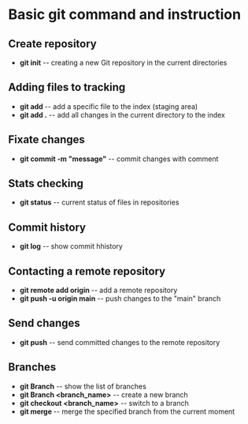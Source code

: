 
# Basic git command and instruction

## Create repository
- **git init** -- creating a new Git repository in the current directories

## Adding files to tracking
- **git add <file name>** -- add a specific file to the index (staging area)
- **git add .** -- add all changes in the current directory to the index

## Fixate changes
- **git commit -m "message"** -- commit changes with comment

## Stats checking 
- **git status** -- current status of files in repositories

## Commit history
- **git log** -- show commit hhistory

## Contacting a remote repository
- **git remote add origin <URL>** -- add a remote repository
- **git push -u origin main** -- push changes to the "main" branch

## Send changes
- **git push** -- send committed changes to the remote repository



## Branches
- **git Branch** -- show the list of branches 
- **git Branch <branch_name>** -- create a new branch
- **git checkout <branch_name>** -- switch to a branch
- **git merge <branch>** -- merge the specified branch from the current moment